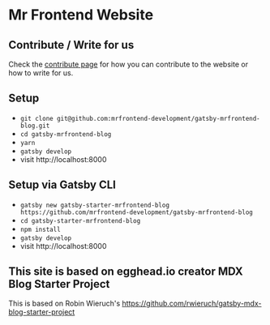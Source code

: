 # Mr Frontend Website

## Contribute / Write for us

Check the [contribute page](CONTRIBUTING.md) for how you can contribute to the website or how to write for us.

## Setup

- `git clone git@github.com:mrfrontend-development/gatsby-mrfrontend-blog.git`
- `cd gatsby-mrfrontend-blog`
- `yarn`
- `gatsby develop`
- visit http://localhost:8000

## Setup via Gatsby CLI

- `gatsby new gatsby-starter-mrfrontend-blog https://github.com/mrfrontend-development/gatsby-mrfrontend-blog`
- `cd gatsby-starter-mrfrontend-blog`
- `npm install`
- `gatsby develop`
- visit http://localhost:8000

## This site is based on egghead.io creator MDX Blog Starter Project

This is based on Robin Wieruch's https://github.com/rwieruch/gatsby-mdx-blog-starter-project



